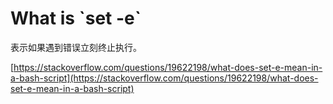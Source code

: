 # What is \`set -e\`

表示如果遇到错误立刻终止执行。

[https://stackoverflow.com/questions/19622198/what-does-set-e-mean-in-a-bash-script](https://stackoverflow.com/questions/19622198/what-does-set-e-mean-in-a-bash-script)
